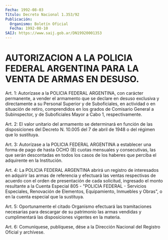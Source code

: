 ```yaml
---
Fecha: 1992-08-03
Título: Decreto Nacional 1.353/92
Publicación:
  Organismo: Boletín Oficial
  Fecha: 1992-08-10
SAIJ: https://www.saij.gob.ar/DN19920001353
---
```

# AUTORIZACION A LA POLICIA FEDERAL ARGENTINA PARA LA VENTA DE ARMAS EN DESUSO.

<a id="1"></a>
Art. 1: Autorízase a la POLICIA FEDERAL ARGENTINA, con carácter permanente,  a  vender  el  armamento  que  se  declare  en  desuso exclusiva  y directamente a su Personal Superior y de Suboficiales, en actividad  o  en situación de retiro, comprendidos en los grados de Comisario General  a  Subinspector,  y  de  Suboficiales Mayor a Cabo 1, respectivamente.

<a id="2"></a>
Art.  2:  El  valor  unitario  del armamento se determinará en función de las disposiciones del Decreto N. 10.005  del  7 de abril de 1948 o del régimen que lo sustituya.

<a id="3"></a>
Art. 3: Autorízase a la POLICIA FEDERAL ARGENTINA a establecer una forma de pago de hasta OCHO (8) cuotas mensuales y consecutivas,  las  que serán descontadas en todos los casos de los haberes que perciba el adquirente en la Institución.

<a id="4"></a>
Art.  4:  La  POLICIA  FEDERAL ARGENTINA abrirá un registro de interesados en adquirir las armas  de  referencia  y  efectuará las ventas respectivas de acuerdo con el orden de presentación  de cada solicitud,  ingresado el monto resultante a la Cuenta Especial  805 -  "POLICIA  FEDERAL    -    Servicios  Especiales,  Renovación  de Elementos,  Equipamiento,  Inmuebles  y  Obras",  o  en  la  cuenta especial que la sustituya.

<a id="5"></a>
Art.  5:  Oportunamente  el  citado  Organismo  efectuará  las tramitaciones  necesarias para descargar de su patrimonio las armas vendidas y cumplimentará  las disposiciones vigentes en la materia.

<a id="6"></a>
Art.  6: Comuníquese, publíquese, dése a la Dirección Nacional del Registro Oficial y archívese.